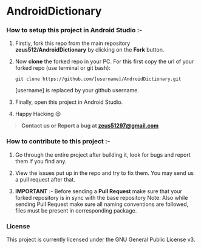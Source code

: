 # AndroidDictionary


### How to setup this project in Android Studio :-

1. Firstly, fork this repo from the main repository **zeus512/AndroidDictionary** by clicking on the **Fork** button.

2. Now **clone** the forked repo in your PC. For this first copy the url of your forked repo (use terminal or git bash):

   	`git clone https://github.com/[username]/AndroidDictionary.git`

   	[username] is replaced by your github username.

3. Finally, open this project in Android Studio.

4. Happy Hacking :wink:

>**Contact us or Report a bug at zeus51297@gmail.com**

### How to contribute to this project :-

1. Go through the entire project after building it, look for bugs and report them if you find any.

2. View the issues put up in the repo and try to fix them. You may send us a pull request after that.

3. **IMPORTANT** :- Before sending a **Pull Request** make sure that your forked repository is in sync with the base repository 
Note: Also while sending Pull Request make sure all naming conventions are followed, files must be present in corresponding package.



### License
This project is currently licensed under the GNU General Public License v3.  

